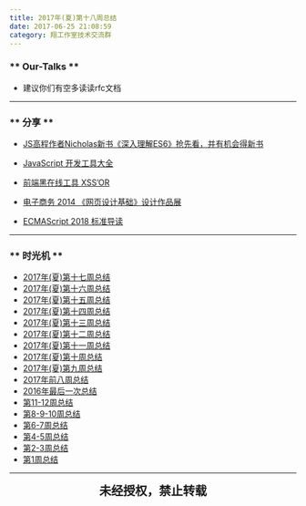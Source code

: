 ```yaml
---
title: 2017年(夏)第十八周总结
date: 2017-06-25 21:08:59
category: 翔工作室技术交流群
---
```

### ** Our-Talks **

- 建议你们有空多读读rfc文档

******************

### ** 分享 **

- [JS高程作者Nicholas新书《深入理解ES6》抢先看，并有机会得新书](https://mp.weixin.qq.com/s?__biz=MzA4NjE3MDg4OQ==&mid=2650964687&idx=1&sn=07a1f69720cfc49fca8956798d91e59c&chksm=843aeea9b34d67bf26a68566a492b3af5fa15b1e50d257b7fd8a8320e41232bbd15abb886828&mpshare=1&scene=23&srcid=0619jJdbWWcxHG3xOzk3kAqa#rd)

- [JavaScript 开发工具大全](https://juejin.im/entry/59471cc1fe88c2006a848e88)

- [前端黑在线工具 XSS’OR](http://evilcos.me/)

- [电子商务 2014 《网页设计基础》设计作品展](http://zzp.lol/2016/03/02/exhibition-of-web-page-design-by-ecommerce-2014-students/?nsukey=JUX7gtkhN24PslP1HSSwENZ2Zuo5oFeAak2obMphbU20vatbGFYalr88fKfcwbUIUeOcaC3tuLwAO9rXOSYRiR2n6DXEN8KJjrlQlpFYvb%2B%2F5bHJqx4WFMuL1dzq3x1Wjn%2Fv%2FdbiZxmdFOiQNgWcJ5BETVIQexFo6bpBwq%2Bb47FA40qb1bqbw%2BFIqKLLRP3J)

- [ECMAScript 2018 标准导读](https://zhuanlan.zhihu.com/p/27537439?utm_source=com.tencent.tim&utm_medium=social)

**********************

### ** 时光机 **

- [2017年(夏)第十七周总结](http://blog.flyingstudio.online/2017/06/18/the-seventeenth-week-summary-in-the-summer-of-2017/)
- [2017年(夏)第十六周总结](http://blog.flyingstudio.online/2017/06/11/the-sixteenth-week-summary-in-the-summer-of-2017/)
- [2017年(夏)第十五周总结](http://blog.flyingstudio.online/2017/06/04/the-fifteenth-week-summary-in-the-summer-of-2017/)
- [2017年(夏)第十四周总结](http://blog.flyingstudio.online/2017/05/27/the-fourteenth-week-summary-in-the-summer-of-2017/)
- [2017年(夏)第十三周总结](http://blog.flyingstudio.online/2017/05/21/the-thirteenth-week-summary-in-the-summer-of-2017/)
- [2017年(夏)第十二周总结](http://blog.flyingstudio.online/2017/05/14/the-twelfth-week-summary-in-the-summer-of-2017/)
- [2017年(夏)第十一周总结](http://blog.flyingstudio.online/2017/05/07/the-eleventh-week-summary-in-the-summer-of-2017/)
- [2017年(夏)第十周总结](http://blog.flyingstudio.online/2017/04/30/the-tenth-week-summary-in-the-summer-of-2017/)
- [2017年(夏)第九周总结](http://blog.flyingstudio.online/2017/04/23/the-ninth-week-summary-in-the-summer-of-2017/)
- [2017年前八周总结](http://blog.flyingstudio.online/2017/04/16/the-eightWeeks-summarize-in-2017/)
- [2016年最后一次总结](http://blog.flyingstudio.online/2017/01/12/2016-final/)
- [第11-12周总结](http://blog.flyingstudio.online/2016/12/16/11-12-summary/)
- [第8-9-10周总结](http://blog.flyingstudio.online/2016/12/16/8-9-10-summary/)
- [第6-7周总结](http://blog.flyingstudio.online/2016/11/14/6-7-summary/)
- [第4-5周总结](http://blog.flyingstudio.online/2016/10/31/4-5-summary/)
- [第2-3周总结](http://blog.flyingstudio.online/2016/10/15/2-3-summary/)
- [第1周总结](http://blog.flyingstudio.online/2016/09/30/1st_summary/)


*************************

<p style="margin-top: 0.4em; text-align: center">
<b style="font-size: 1.5em;font-weight: 600;">未经授权，禁止转载</b>
 </p>








